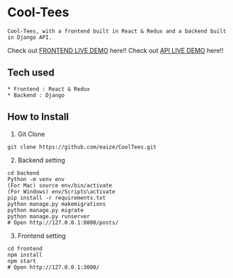 # Cool-Tees
```
Cool-Tees, with a frontend built in React & Redux and a backend built in Django API.
```
Check out [FRONTEND LIVE DEMO](https://cool-tees-front.herokuapp.com/) here!!
Check out [API LIVE DEMO](https://cool-tees-back.herokuapp.com/) here!!
## Tech used
```
* Frontend : React & Redux
* Backend : Django
```
## How to Install
1. Git Clone
```
git clone https://github.com/eaize/CoolTees.git
```
2. Backend setting
```
cd backend
Python -m venv env
(For Mac) source env/bin/activate
(For Windows) env/Scripts\activate
pip install -r requirements.txt
python manage.py makemigrations
python manage.py migrate
python manage.py runserver
# Open http://127.0.0.1:8000/posts/
```
3. Frontend setting
```
cd frontend
npm install
npm start
# Open http://127.0.0.1:3000/
```
